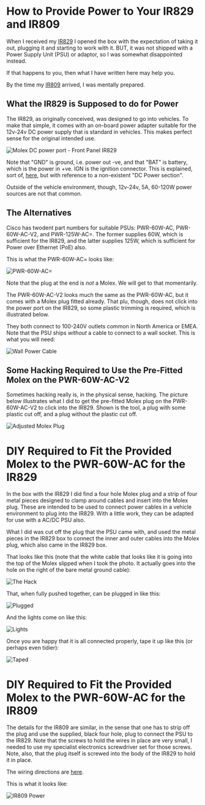 # How to Provide Power to Your IR829 and IR809

When I received my [IR829](http://www.cisco.com/c/en/us/td/docs/routers/access/800/829/hardware/install/guide/829hwinst/pview.html) I opened the box with the expectation of
taking it out, plugging it and starting to work with it. BUT, it was
not shipped with a Power Supply Unit (PSU) or adaptor, so I was somewhat
disappointed instead.

If that happens to you, then what I have written here may help you.

By the time my [IR809](http://www.cisco.com/c/en/us/products/collateral/routers/809-industrial-router/datasheet-c78-734980.html) arrived, I was mentally prepared.

## What the IR829 is Supposed to do for Power

The IR829, as originally conceived, was designed to go into
vehicles. To make that simple, it comes with an on-board power adapter
suitable for the 12v-24v DC power supply that is standard in
vehicles. This makes perfect sense for the original intended use.

![Molex DC power port - Front Panel IR829](images/molex_dc_in_front_panel.png)

Note that "GND" is ground, i.e. power out -ve, and that "BAT" is battery, which
is the power in +ve. IGN is the ignition connector. This is explained,
sort of,
[here](http://www.cisco.com/c/en/us/td/docs/routers/access/800/829/hardware/install/guide/829hwinst/pview.html#pgfId-1077228),
but with reference to a non-existent "DC Power section".

Outside of the vehicle environment, though, 12v-24v, 5A, 60-120W power
sources are not that common.

## The Alternatives

Cisco has twodent part numbers for suitable PSUs: PWR-60W-AC, PWR-60W-AC-V2, and
PWR-125W-AC=. The former supplies 60W, which is sufficient for the
IR829, and the latter supplies 125W, which is sufficient for Power
over Ethernet (PoE) also.

This is what the PWR-60W-AC= looks like:

![PWR-60W-AC=](images/PWR-60W-AC=.png)

Note that the plug at the end is *not* a Molex. We will get to that momentarily.

The PWR-60W-AC-V2 looks much the same as the  PWR-60W-AC, but it comes
with a Molex plug fitted already. That plu, though, does not click
into the power port on the IR829, so some plastic trimming is
required, which is illustrated below.

They both connect to 100-240V outlets common in North
America or EMEA. Note that the PSU ships *without* a cable to connect
to a wall socket. This is what you will need:

![Wall Power Cable](images/wall_power_cable.png)

## Some Hacking Required to Use the Pre-Fitted Molex on the PWR-60W-AC-V2

Sometimes hacking really is, in the physical sense, hacking. The
picture below illustrates what I did to get the pre-fitted Molex plug
on the PWR-60W-AC-V2 to click into the IR829. Shown is the tool, a plug
with some plastic cut off, and a plug without the plastic cut off.

![Adjusted Molex Plug](images/adjusted_molex_plug.jpeg)

# DIY Required to Fit the Provided Molex to the PWR-60W-AC for the IR829

In the box with the IR829 I did find a four hole Molex plug and a strip of four
metal pieces designed to clamp around cables and insert into the Molex
plug. These are intended to be used to connect power cables in a
vehicle environment to plug into the IR829. With a little work, they
can be adapted for use with a AC/DC PSU also.

What I did
was cut off the plug that the PSU came with, and used the metal pieces
in the IR829 box to connect the inner and outer cables into the Molex
plug, which also came in the IR829 box.

That looks like this (note
that the white cable that looks like it is going into the top of the Molex
slipped when I took the photo. It actually goes into the hole on the
right of the bare metal ground cable):

![The Hack](images/the_hack.png)

That, when fully pushed together, can be plugged in like this:

![Plugged](images/plugged.png)

And the lights come on like this:

![Lights](images/lights.png)

Once you are happy that it is all connected properly, tape it up like
this (or perhaps even tidier):

![Taped](images/taped.png)

# DIY Required to Fit the Provided Molex to the PWR-60W-AC for the IR809

The details for the IR809 are similar, in the sense that one has to
strip off the plug and use the supplied, black four hole, plug to
connect the PSU to the IR829. Note that the screws to hold the wires
in place are very small, I needed to use my specialist electronics
screwdriver set for those screws. Note, also, that the plug itself is
screwed into the body of the IR829 to hold it in place.

The wiring directions are
[here](http://www.cisco.com/c/en/us/td/docs/routers/access/800/809/hardware/install/guide/809hwinst/pview.html#pgfId-1154042).

This is what it looks like:

![IR809 Power](images/IR809_power.jpeg)
